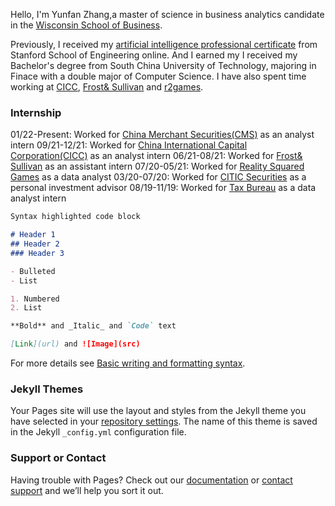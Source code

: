 Hello, I'm Yunfan Zhang,a master of science in business analytics candidate in the [Wisconsin School of Business](https://business.wisc.edu/?gclid=CjwKCAjwxOCRBhA8EiwA0X8hixKiBaBCiZH7qthSOX7NppOQQKbRlR63XC6z51HtbM5JmQYbTac_kxoCms4QAvD_BwE). 

Previously, I received my [artificial intelligence professional certificate](https://online.stanford.edu/programs/artificial-intelligence-professional-program) from Stanford School of Engineering online. And I earned my I received my Bachelor's degree from South China University of Technology, majoring in Finace with a double major of Computer Science. I have also spent time working at [CICC](https://en.cicc.com/), [Frost& Sullivan](https://www.frost.com/) and [r2games](https://www.r2games.com/).

### Internship

01/22-Present: Worked for [China Merchant Securities(CMS)](http://www.cmschina.com.hk/en/CorpFin/default) as an analyst intern
09/21-12/21: Worked for [China International Capital Corporation(CICC)](https://en.cicc.com/) as an analyst intern
06/21-08/21: Worked for [Frost& Sullivan](https://www.frost.com/) as an assistant intern
07/20-05/21: Worked for [Reality Squared Games](https://www.r2games.com/) as a data analyst
03/20-07/20: Worked for [CITIC Securities](http://www.cs.ecitic.com/newsite/en/) as a personal investment advisor
08/19-11/19: Worked for [Tax Bureau](http://www.chinatax.gov.cn/eng/home.html) as a data analyst intern


```markdown
Syntax highlighted code block

# Header 1
## Header 2
### Header 3

- Bulleted
- List

1. Numbered
2. List

**Bold** and _Italic_ and `Code` text

[Link](url) and ![Image](src)
```

For more details see [Basic writing and formatting syntax](https://docs.github.com/en/github/writing-on-github/getting-started-with-writing-and-formatting-on-github/basic-writing-and-formatting-syntax).

### Jekyll Themes

Your Pages site will use the layout and styles from the Jekyll theme you have selected in your [repository settings](https://github.com/YunfanZZZ/YunfanZZZ.github.io/settings/pages). The name of this theme is saved in the Jekyll `_config.yml` configuration file.

### Support or Contact

Having trouble with Pages? Check out our [documentation](https://docs.github.com/categories/github-pages-basics/) or [contact support](https://support.github.com/contact) and we’ll help you sort it out.
